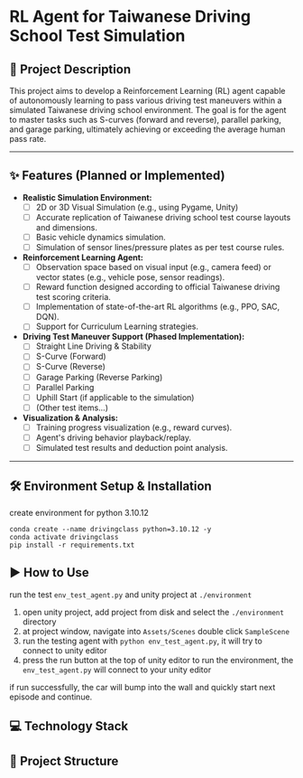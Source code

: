 # RL Agent for Taiwanese Driving School Test Simulation

## 🚀 Project Description

This project aims to develop a Reinforcement Learning (RL) agent capable of autonomously learning to pass various driving test maneuvers within a simulated Taiwanese driving school environment. The goal is for the agent to master tasks such as S-curves (forward and reverse), parallel parking, and garage parking, ultimately achieving or exceeding the average human pass rate.

---

## ✨ Features (Planned or Implemented)

* **Realistic Simulation Environment:**
    * [ ] 2D or 3D Visual Simulation (e.g., using Pygame, Unity)
    * [ ] Accurate replication of Taiwanese driving school test course layouts and dimensions.
    * [ ] Basic vehicle dynamics simulation.
    * [ ] Simulation of sensor lines/pressure plates as per test course rules.
* **Reinforcement Learning Agent:**
    * [ ] Observation space based on visual input (e.g., camera feed) or vector states (e.g., vehicle pose, sensor readings).
    * [ ] Reward function designed according to official Taiwanese driving test scoring criteria.
    * [ ] Implementation of state-of-the-art RL algorithms (e.g., PPO, SAC, DQN).
    * [ ] Support for Curriculum Learning strategies.
* **Driving Test Maneuver Support (Phased Implementation):**
    * [ ] Straight Line Driving & Stability
    * [ ] S-Curve (Forward)
    * [ ] S-Curve (Reverse)
    * [ ] Garage Parking (Reverse Parking)
    * [ ] Parallel Parking
    * [ ] Uphill Start (if applicable to the simulation)
    * [ ] (Other test items...)
* **Visualization & Analysis:**
    * [ ] Training progress visualization (e.g., reward curves).
    * [ ] Agent's driving behavior playback/replay.
    * [ ] Simulated test results and deduction point analysis.

---

## 🛠️ Environment Setup & Installation

create environment for python 3.10.12

```
conda create --name drivingclass python=3.10.12 -y
conda activate drivingclass
pip install -r requirements.txt
```

## ▶️ How to Use

run the test `env_test_agent.py` and unity project at `./environment`

1. open unity project, add project from disk and select the `./environment` directory
2. at project window, navigate into `Assets/Scenes` double click `SampleScene`
3. run the testing agent with `python env_test_agent.py`, it will try to connect to unity editor
4. press the run button at the top of unity editor to run the environment, the `env_test_agent.py` will connect to your unity editor

if run successfully, the car will bump into the wall and quickly start next episode and continue.

## 💻 Technology Stack

## 📂 Project Structure

